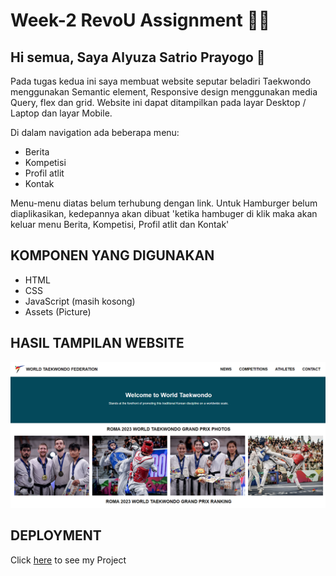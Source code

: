 <!-- [![Review Assignment Due Date](https://classroom.github.com/assets/deadline-readme-button-24ddc0f5d75046c5622901739e7c5dd533143b0c8e959d652212380cedb1ea36.svg)](https://classroom.github.com/a/6H2sAzcR) -->
# Week-2 RevoU Assignment 👨‍💻

## Hi semua, Saya Alyuza Satrio Prayogo 👋
Pada tugas kedua ini saya membuat website seputar beladiri Taekwondo menggunakan Semantic element, Responsive design menggunakan media Query, flex dan grid.
Website ini dapat ditampilkan pada layar Desktop / Laptop dan layar Mobile.


Di dalam navigation ada beberapa menu:
- Berita
- Kompetisi
- Profil atlit
- Kontak

Menu-menu diatas belum terhubung dengan link.
Untuk Hamburger belum diaplikasikan, kedepannya akan dibuat 'ketika hambuger di klik maka akan keluar menu Berita, Kompetisi, Profil atlit dan Kontak'
## KOMPONEN YANG DIGUNAKAN
- HTML
- CSS
- JavaScript (masih kosong)
- Assets (Picture)

## HASIL TAMPILAN WEBSITE
![image](Assets/github.png)

## DEPLOYMENT

Click [here](https://world-taekwondo.netlify.app/) to see my Project 

